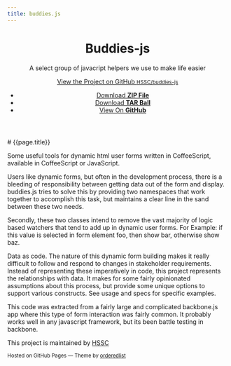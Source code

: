 ```yaml
---
title: buddies.js
---
```

<head>
  <meta charset="utf-8">
  <meta http-equiv="X-UA-Compatible" content="chrome=1">
  <title>Buddies-js by HSSC</title>

  <link rel="stylesheet" href="stylesheets/styles.css">
  <link rel="stylesheet" href="stylesheets/pygment_trac.css">
  <meta name="viewport" content="width=device-width, initial-scale=1, user-scalable=no">
  <!--[if lt IE 9]>
  <script src="//html5shiv.googlecode.com/svn/trunk/html5.js"></script>
  <![endif]-->
</head>
<body>
  <div class="wrapper">
    <header>
      <h1>Buddies-js</h1>
      <p>A select group of javacript helpers we use to make life easier</p>
      <p class="view"><a href="https://github.com/HSSC/buddies-js">View the Project on GitHub <small>HSSC/buddies-js</small></a></p>
      <ul>
        <li><a href="https://github.com/HSSC/buddies-js/zipball/master">Download <strong>ZIP File</strong></a></li>
        <li><a href="https://github.com/HSSC/buddies-js/tarball/master">Download <strong>TAR Ball</strong></a></li>
        <li><a href="https://github.com/HSSC/buddies-js">View On <strong>GitHub</strong></a></li>
      </ul>
    </header>
<section>
# {{page.title}}

Some useful tools for dynamic html user forms written in CoffeeScript, available in CoffeeScript or JavaScript.

Users like dynamic forms, but often in the development process, there is a bleeding of responsibility between getting data out of the form and display. buddies.js tries to solve this by providing two namespaces that work together to accomplish this task, but maintains a clear line in the sand between these two needs.

Secondly, these two classes intend to remove the vast majority of logic based watchers that tend to add up in dynamic user forms. For Example: if this value is selected in form element foo, then show bar, otherwise show baz.

Data as code. The nature of this dynamic form building makes it really difficult to follow and respond to changes in stakeholder requirements. Instead of representing these imperatively in code, this project represents the relationships with data. It makes for some fairly opinionated assumptions about this process, but provide some unique options to support various constructs. See usage and specs for specific examples.

This code was extracted from a fairly large and complicated backbone.js app where this type of form interaction was fairly common. It probably works well in any javascript framework, but its been battle testing in backbone.

</section>
    <footer>
      <p>This project is maintained by <a href="https://github.com/HSSC">HSSC</a></p>
      <p><small>Hosted on GitHub Pages &mdash; Theme by <a href="https://github.com/orderedlist">orderedlist</a></small></p>
    </footer>
  </div>
  <script src="javascripts/scale.fix.js"></script>
  
</body>